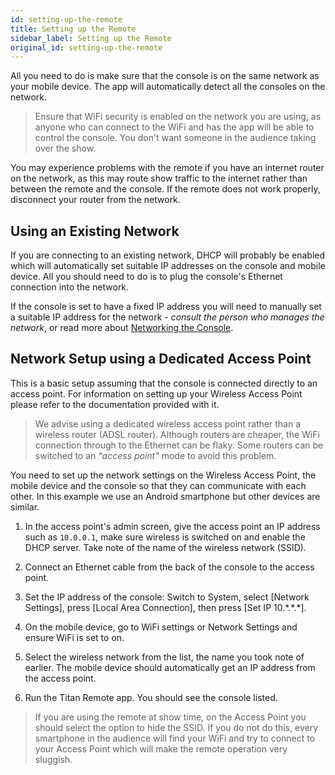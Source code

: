 ```yaml
---
id: setting-up-the-remote
title: Setting up the Remote
sidebar_label: Setting up the Remote
original_id: setting-up-the-remote
---
```


All you need to do is make sure that the console is on the same network
as your mobile device. The app will automatically detect all the
consoles on the network.

> Ensure that WiFi security is enabled on the network you are using, as anyone who can connect to the WiFi and has the app will be able to control the console. You don't want someone in the audience taking over the show.

You may experience problems with the remote if you have an internet
router on the network, as this may route show traffic to the
internet rather than between the remote and the console. If the
remote does not work properly, disconnect your router from the
network.

Using an Existing Network
-------------------------

If you are connecting to an existing network, DHCP will probably be
enabled which will automatically set suitable IP addresses on the
console and mobile device. All you should need to do is to plug the
console's Ethernet connection into the network.

If the console is set to have a fixed IP address you will need to
manually set a suitable IP address for the network - *consult the person
who manages the network*, or read more about [Networking the Console](../networking.md).

Network Setup using a Dedicated Access Point
--------------------------------------------

This is a basic setup assuming that the console is connected directly to
an access point. For information on setting up your Wireless Access
Point please refer to the documentation provided with it.

> We advise using a dedicated wireless access point rather than a
wireless router (ADSL router). Although routers are cheaper, the
WiFi connection through to the Ethernet can be flaky. Some routers
can be switched to an *"access point"* mode to avoid this problem.

You need to set up the network settings on the Wireless Access Point,
the mobile device and the console so that they can communicate with each
other. In this example we use an Android smartphone but other devices
are similar.

1. In the access point's admin screen, give the access point an IP
address such as `10.0.0.1`, make sure wireless is switched on and enable
the DHCP server. Take note of the name of the wireless network (SSID).

2. Connect an Ethernet cable from the back of the console to the access
point.

3. Set the IP address of the console: Switch to System, select
\[Network Settings\], press \[Local Area Connection\], then press \[Set
IP 10.\*.\*.\*\].

4. On the mobile device, go to WiFi settings or Network Settings and
ensure WiFi is set to on.

5. Select the wireless network from the list, the name you took note of
earlier. The mobile device should automatically get an IP address from
the access point.

6. Run the Titan Remote app. You should see the console listed.

> If you are using the remote at show time, on the Access Point you should select the option to hide the SSID. If you do not do this, every smartphone in the audience will find your WiFi and try to connect to your Access Point which will make the remote operation very sluggish.
